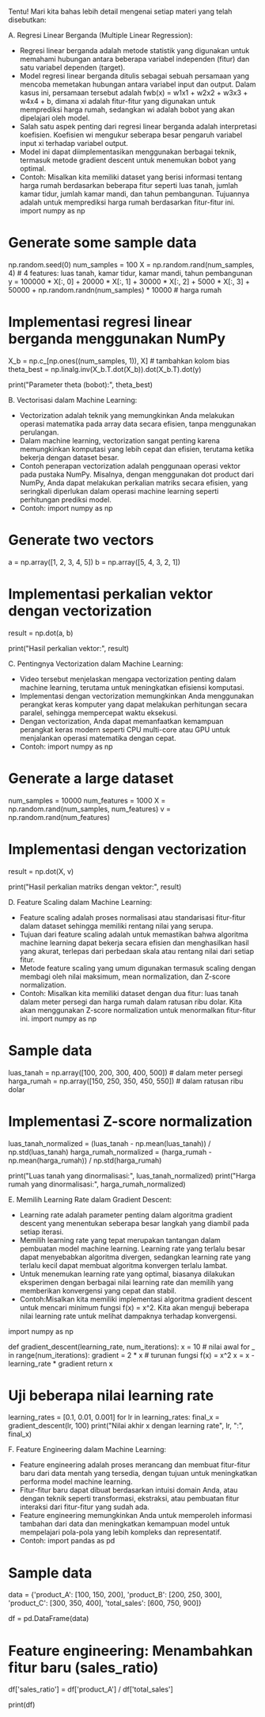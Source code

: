Tentu! Mari kita bahas lebih detail mengenai setiap materi yang telah disebutkan:

A. Regresi Linear Berganda (Multiple Linear Regression):
- Regresi linear berganda adalah metode statistik yang digunakan untuk memahami hubungan antara beberapa variabel independen (fitur) dan satu variabel dependen (target).
- Model regresi linear berganda ditulis sebagai sebuah persamaan yang mencoba memetakan hubungan antara variabel input dan output. Dalam kasus ini, persamaan tersebut adalah fwb(x) = w1x1 + w2x2 + w3x3 + w4x4 + b, dimana xi adalah fitur-fitur yang digunakan untuk memprediksi harga rumah, sedangkan wi adalah bobot yang akan dipelajari oleh model.
- Salah satu aspek penting dari regresi linear berganda adalah interpretasi koefisien. Koefisien wi  mengukur seberapa besar pengaruh variabel input xi  terhadap variabel output.
- Model ini dapat diimplementasikan menggunakan berbagai teknik, termasuk metode gradient descent untuk menemukan bobot yang optimal.
- Contoh: Misalkan kita memiliki dataset yang berisi informasi tentang harga rumah berdasarkan beberapa fitur seperti luas tanah, jumlah kamar tidur, jumlah kamar mandi, dan tahun pembangunan. Tujuannya adalah untuk memprediksi harga rumah berdasarkan fitur-fitur ini.
import numpy as np

# Generate some sample data
np.random.seed(0)
num_samples = 100
X = np.random.rand(num_samples, 4)  # 4 features: luas tanah, kamar tidur, kamar mandi, tahun pembangunan
y = 100000 * X[:, 0] + 20000 * X[:, 1] + 30000 * X[:, 2] + 5000 * X[:, 3] + 50000 + np.random.randn(num_samples) * 10000  # harga rumah

# Implementasi regresi linear berganda menggunakan NumPy
X_b = np.c_[np.ones((num_samples, 1)), X]  # tambahkan kolom bias
theta_best = np.linalg.inv(X_b.T.dot(X_b)).dot(X_b.T).dot(y)

print("Parameter theta (bobot):", theta_best)


B. Vectorisasi dalam Machine Learning:
- Vectorization adalah teknik yang memungkinkan Anda melakukan operasi matematika pada array data secara efisien, tanpa menggunakan perulangan.
- Dalam machine learning, vectorization sangat penting karena memungkinkan komputasi yang lebih cepat dan efisien, terutama ketika bekerja dengan dataset besar.
- Contoh penerapan vectorization adalah penggunaan operasi vektor pada pustaka NumPy. Misalnya, dengan menggunakan dot product dari NumPy, Anda dapat melakukan perkalian matriks secara efisien, yang seringkali diperlukan dalam operasi machine learning seperti perhitungan prediksi model.
- Contoh:
import numpy as np

# Generate two vectors
a = np.array([1, 2, 3, 4, 5])
b = np.array([5, 4, 3, 2, 1])

# Implementasi perkalian vektor dengan vectorization
result = np.dot(a, b)

print("Hasil perkalian vektor:", result)


C. Pentingnya Vectorization dalam Machine Learning:
- Video tersebut menjelaskan mengapa vectorization penting dalam machine learning, terutama untuk meningkatkan efisiensi komputasi.
- Implementasi dengan vectorization memungkinkan Anda menggunakan perangkat keras komputer yang dapat melakukan perhitungan secara paralel, sehingga mempercepat waktu eksekusi.
- Dengan vectorization, Anda dapat memanfaatkan kemampuan perangkat keras modern seperti CPU multi-core atau GPU untuk menjalankan operasi matematika dengan cepat.
- Contoh:
import numpy as np

# Generate a large dataset
num_samples = 10000
num_features = 1000
X = np.random.rand(num_samples, num_features)
v = np.random.rand(num_features)

# Implementasi dengan vectorization
result = np.dot(X, v)

print("Hasil perkalian matriks dengan vektor:", result)


D. Feature Scaling dalam Machine Learning:
- Feature scaling adalah proses normalisasi atau standarisasi fitur-fitur dalam dataset sehingga memiliki rentang nilai yang serupa.
- Tujuan dari feature scaling adalah untuk memastikan bahwa algoritma machine learning dapat bekerja secara efisien dan menghasilkan hasil yang akurat, terlepas dari perbedaan skala atau rentang nilai dari setiap fitur.
- Metode feature scaling yang umum digunakan termasuk scaling dengan membagi oleh nilai maksimum, mean normalization, dan Z-score normalization.
- Contoh: Misalkan kita memiliki dataset dengan dua fitur: luas tanah dalam meter persegi dan harga rumah dalam ratusan ribu dolar. Kita akan menggunakan Z-score normalization untuk menormalkan fitur-fitur ini.
import numpy as np

# Sample data
luas_tanah = np.array([100, 200, 300, 400, 500])  # dalam meter persegi
harga_rumah = np.array([150, 250, 350, 450, 550])  # dalam ratusan ribu dolar

# Implementasi Z-score normalization
luas_tanah_normalized = (luas_tanah - np.mean(luas_tanah)) / np.std(luas_tanah)
harga_rumah_normalized = (harga_rumah - np.mean(harga_rumah)) / np.std(harga_rumah)

print("Luas tanah yang dinormalisasi:", luas_tanah_normalized)
print("Harga rumah yang dinormalisasi:", harga_rumah_normalized)


E. Memilih Learning Rate dalam Gradient Descent:
- Learning rate adalah parameter penting dalam algoritma gradient descent yang menentukan seberapa besar langkah yang diambil pada setiap iterasi.
- Memilih learning rate yang tepat merupakan tantangan dalam pembuatan model machine learning. Learning rate yang terlalu besar dapat menyebabkan algoritma divergen, sedangkan learning rate yang terlalu kecil dapat membuat algoritma konvergen terlalu lambat.
- Untuk menemukan learning rate yang optimal, biasanya dilakukan eksperimen dengan berbagai nilai learning rate dan memilih yang memberikan konvergensi yang cepat dan stabil.
- Contoh:Misalkan kita memiliki implementasi algoritma gradient descent untuk mencari minimum fungsi 
f(x) = x^2. Kita akan menguji beberapa nilai learning rate untuk melihat dampaknya terhadap konvergensi.

import numpy as np

def gradient_descent(learning_rate, num_iterations):
    x = 10  # nilai awal
    for _ in range(num_iterations):
        gradient = 2 * x  # turunan fungsi f(x) = x^2
        x = x - learning_rate * gradient
    return x

# Uji beberapa nilai learning rate
learning_rates = [0.1, 0.01, 0.001]
for lr in learning_rates:
    final_x = gradient_descent(lr, 100)
    print("Nilai akhir x dengan learning rate", lr, ":", final_x)


F. Feature Engineering dalam Machine Learning:
- Feature engineering adalah proses merancang dan membuat fitur-fitur baru dari data mentah yang tersedia, dengan tujuan untuk meningkatkan performa model machine learning.
- Fitur-fitur baru dapat dibuat berdasarkan intuisi domain Anda, atau dengan teknik seperti transformasi, ekstraksi, atau pembuatan fitur interaksi dari fitur-fitur yang sudah ada.
- Feature engineering memungkinkan Anda untuk memperoleh informasi tambahan dari data dan meningkatkan kemampuan model untuk mempelajari pola-pola yang lebih kompleks dan representatif.
- Contoh:
import pandas as pd

# Sample data
data = {'product_A': [100, 150, 200],
        'product_B': [200, 250, 300],
        'product_C': [300, 350, 400],
        'total_sales': [600, 750, 900]}

df = pd.DataFrame(data)

# Feature engineering: Menambahkan fitur baru (sales_ratio)
df['sales_ratio'] = df['product_A'] / df['total_sales']

print(df)
